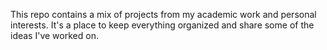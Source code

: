 This repo contains a mix of projects from my academic work and personal interests. It's a place to keep everything organized and share some of the ideas I've worked on.
